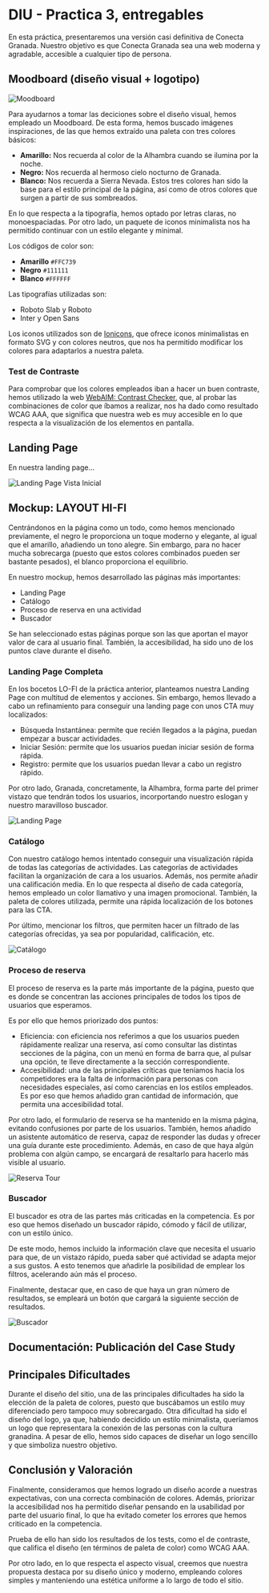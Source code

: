 # DIU - Practica 3, entregables

En esta práctica, presentaremos una versión casi definitiva de Conecta Granada. Nuestro objetivo es que Conecta Granada sea una web moderna y agradable, accesible a cualquier tipo de persona.

## Moodboard (diseño visual + logotipo)   

<img align="center" src="./Moodboard.png" alt="Moodboard"/>

Para ayudarnos a tomar las deciciones sobre el diseño visual, hemos empleado un Moodboard. De esta forma, hemos buscado imágenes inspiraciones, de las que hemos extraído una paleta con tres colores básicos:
- **Amarillo:** Nos recuerda al color de la Alhambra cuando se ilumina por la noche.
- **Negro:** Nos recuerda al hermoso cielo nocturno de Granada.
- **Blanco:** Nos recuerda a Sierra Nevada.
Estos tres colores han sido la base para el estilo principal de la página, así como de otros colores que surgen a partir de sus sombreados.

En lo que respecta a la tipografía, hemos optado por letras claras, no monoespaciadas. Por otro lado, un paquete de iconos minimalista nos ha permitido continuar con un estilo elegante y minimal.

Los códigos de color son:
- **Amarillo** `#FFC739`
- **Negro** `#111111`
- **Blanco** `#FFFFFF`

Las tipografías utilizadas son:
- Roboto Slab y Roboto
- Inter y Open Sans

Los iconos utilizados son de [Ionicons](https://ionicons.com/), que ofrece iconos minimalistas en formato SVG y con colores neutros, que nos ha permitido modificar los colores para adaptarlos a nuestra paleta.

### Test de Contraste
Para comprobar que los colores empleados iban a hacer un buen contraste, hemos utilizado la web [WebAIM: Contrast Checker](https://webaim.org/resources/contrastchecker/), que, al probar las combinaciones de color que íbamos a realizar, nos ha dado como resultado WCAG AAA, que significa que nuestra web es muy accesible en lo que respecta a la visualización de los elementos en pantalla.

## Landing Page

En nuestra landing page...

<img align="center" src="./LandingCorta.png" alt="Landing Page Vista Inicial"/>

## Mockup: LAYOUT HI-FI

Centrándonos en la página como un todo, como hemos mencionado previamente, el negro le proporciona un toque moderno y elegante, al igual que el amarillo, añadiendo un tono alegre.
Sin embargo, para no hacer mucha sobrecarga (puesto que estos colores combinados pueden ser bastante pesados), el blanco proporciona el equilibrio.

En nuestro mockup, hemos desarrollado las páginas más importantes:
- Landing Page
- Catálogo
- Proceso de reserva en una actividad
- Buscador

Se han seleccionado estas páginas porque son las que aportan el mayor valor de cara al usuario final. También, la accesibilidad, ha sido uno de los puntos clave durante el diseño.

### Landing Page Completa
En los bocetos LO-FI de la práctica anterior, planteamos nuestra Landing Page con multitud de elementos y acciones. Sin embargo, hemos llevado a cabo un refinamiento para conseguir una landing page con unos CTA muy localizados:
- Búsqueda Instantánea: permite que recién llegados a la página, puedan empezar a buscar actividades.
- Iniciar Sesión: permite que los usuarios puedan iniciar sesión de forma rápida.
- Registro: permite que los usuarios puedan llevar a cabo un registro rápido.

Por otro lado, Granada, concretamente, la Alhambra, forma parte del primer vistazo que tendrán todos los usuarios, incorportando nuestro eslogan y nuestro maravilloso buscador.

<img align="center" src="./Landing.png" alt="Landing Page"/>

### Catálogo
Con nuestro catálogo hemos intentado conseguir una visualización rápida de todas las categorías de actividades. Las categorías de actividades facilitan la organización de cara a los usuarios. Además, nos permite añadir una calificación media. 
En lo que respecta al diseño de cada categoría, hemos empleado un color llamativo y una imagen promocional. También, la paleta de colores utilizada, permite una rápida localización de los botones para las CTA.

Por último, mencionar los filtros, que permiten hacer un filtrado de las categorías ofrecidas, ya sea por popularidad, calificación, etc.

<img align="center" src="./Catalogo.png" alt="Catálogo"/>

### Proceso de reserva

El proceso de reserva es la parte más importante de la página, puesto que es donde se concentran las acciones principales de todos los tipos de usuarios que esperamos.

Es por ello que hemos priorizado dos puntos:
- Eficiencia: con eficiencia nos referimos a que los usuarios pueden rápidamente realizar una reserva, así como consultar las distintas secciones de la página, con un menú en forma de barra que, al pulsar una opción, te lleve directamente a la sección correspondiente.
- Accesibilidad: una de las principales críticas que teníamos hacia los competidores era la falta de información para personas con necesidades especiales, así como carencias en los estilos empleados. Es por eso que hemos añadido gran cantidad de información, que permita una accesibilidad total.

Por otro lado, el formulario de reserva se ha mantenido en la misma página, evitando confusiones por parte de los usuarios. También, hemos añadido un asistente automático de reserva, capaz de responder las dudas y ofrecer una guía durante este procedimiento. Además, en caso de que haya algún problema con algún campo, se encargará de resaltarlo para hacerlo más visible al usuario.

<img align="center" src="./Tour.png" alt="Reserva Tour"/>

### Buscador

El buscador es otra de las partes más criticadas en la competencia. Es por eso que hemos diseñado un buscador rápido, cómodo y fácil de utilizar, con un estilo único.

De este modo, hemos incluido la información clave que necesita el usuario para que, de un vistazo rápido, pueda saber qué actividad se adapta mejor a sus gustos. A esto tenemos que añadirle la posibilidad de emplear los filtros, acelerando aún más el proceso.

Finalmente, destacar que, en caso de que haya un gran número de resultados, se empleará un botón que cargará la siguiente sección de resultados.

<img align="center" src="./Buscador.png" alt="Buscador"/>


## Documentación: Publicación del Case Study


## Principales Dificultades

Durante el diseño del sitio, una de las principales dificultades ha sido la elección de la paleta de colores, puesto que buscábamos un estilo muy diferenciado pero tampoco muy sobrecargado.
Otra dificultad ha sido el diseño del logo, ya que, habiendo decidido un estilo minimalista, queríamos un logo que representara la conexión de las personas con la cultura granadina. A pesar de ello, hemos sido capaces de diseñar un logo sencillo y que simboliza nuestro objetivo.

## Conclusión y Valoración

Finalmente, consideramos que hemos logrado un diseño acorde a nuestras expectativas, con una correcta combinación de colores. Además, priorizar la accesibilidad nos ha permitido diseñar pensando en la usabilidad por parte del usuario final, lo que ha evitado cometer los errores que hemos criticado en la competencia.

Prueba de ello han sido los resultados de los tests, como el de contraste, que califica el diseño (en términos de paleta de color) como WCAG AAA.

Por otro lado, en lo que respecta el aspecto visual, creemos que nuestra propuesta destaca por su diseño único y moderno, empleando colores simples y manteniendo una estética uniforme a lo largo de todo el sitio.
